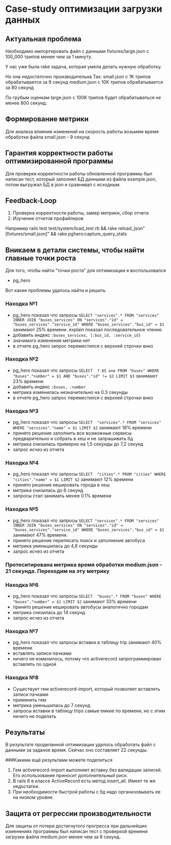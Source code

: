 # Case-study оптимизации загрузки данных

## Актуальная проблема

Необходимо импортировать файл с данными fixtures/large.json с 100_000 трипов менее чем за 1 минуту.

У нас уже была rake задача, которая умела делать нужную обработку.

Но она недостаточно производительна
Так:
 small.json с 1K трипов обрабатывается за 9 секунд
 medium.json с 10K трипов обрабатывается за 80 секунд

По грубым оценкам large.json с 100K трипов будет обрабатываться не менее 800 секунд.

## Формирование метрики
Для анализа влияния изменений на скорость работы возьмем время обработки файла small.json - 9 секунд  

## Гарантия корректности работы оптимизированной программы
Для проверки корректности работы обновленной программы был написан тест, который заполнял БД данными из файла example.json, потом выгружал БД в json и сравнивал с исходным.

## Feedback-Loop

1. Проверка корректности работы, замер метрики, сбор отчета
2. Изучение отчетов профайлеров

Например 
 rails test test/system/load_test.rb && rake reload_json"[fixtures/small.json]" &&  rake pghero:capture_query_stats

## Вникаем в детали системы, чтобы найти главные точки роста

Для того, чтобы найти "точки роста" для оптимизации я воспользовался
- pg_hero

Вот какие проблемы удалось найти и решить

### Находка №1
- pg_hero показал что запросы 
 ```SELECT "services".* FROM "services" INNER JOIN "buses_services" ON "services"."id" = "buses_services"."service_id" WHERE "buses_services"."bus_id" = $1```
 занимают 25% времени. explain показал последовательное чтение.
- добавить индекс ```:buses_services, [:bus_id, :service_id] ```
- значимого изменения метрики нет
- в отчете pg_hero запрос переместился с верхней строчки вниз

### Находка №2
- pg_hero показал что запросы ```SELECT  ? AS one FROM "buses" WHERE "buses"."number" = $1 AND "buses"."id" != $2 LIMIT $3``` занимают 23% времени 
- добавить индекс ```:buses, :number```
- метрика изменилась незначительно на 0.3 секунды
- в отчете pg_hero запрос переместился с верхней строчки вниз

### Находка №3
- pg_hero показал что запросы ```SELECT  "services".* FROM "services" WHERE "services"."name" = $1 LIMIT $2``` занимают 18% времени 
- принято решение заполнить все возможные сервисы предварительно и собрать в хеш и не запрашивать бд
- метрика снизилась примерно на 1,5 секунды до 7,2 секунд
- запрос исчез из отчета

### Находка №4
- pg_hero показал что запросы ```SELECT  "cities".* FROM "cities" WHERE "cities"."name" = $1 LIMIT $2``` занимают 12% времени 
- принято решение кешировать города в хеш
- метрика снизилась до 6 секунд
- запросы стал занимать менее 0.1% времени

### Находка №5
- pg_hero показал что запросы 
 ```SELECT "services".* FROM "services" INNER JOIN "buses_services" ON "services"."id" = "buses_services"."service_id" WHERE "buses_services"."bus_id" = $1```
 занимают 47% времени. 
- принято решение переписать поиск и заполнение автобуса
- метрика уменьшилась до 4,8 секунды  
- запрос исчез из отчета

### Протеситирована метрика время обработки medium.json - 21 секунда. Переходим на эту метрику

### Находка №6
- pg_hero показал что запросы 
   ```SELECT  "buses".* FROM "buses" WHERE "buses"."number" = $1 LIMIT $2``` занимают 33% времени
- принято решение кешировать автобусы аналогично городам
- метрика снизилась до 14 секунд
- запрос исчез из отчета

### Находка №7
- pg_hero показал что запросы вставки в таблицу trip занимают 40% времени
- вставлять записи пачками  
- ничего не изменилось, потому что activerecord запрограммирован вставлять по одной

### Находка №8
- Существует гем activerecord-import, который позволяет вставлять записи пачками
- применить гем
- метрика уменьшилась до 7 секунд
- запросы вставки в таблицу trips самые емкие по времени, но с этим ничего не поделать

## Результаты
В результате проделанной оптимизации удалось обработать файл с данными за заданое время. Сейчас оно составляет 22 секунды. 

###Какими ещё результами можете поделиться
1. Гем activerecord-import выполняет вставку без валидации записей. Его использование приносит дополнительный риск. 
1. В rails 6 в классе ActiveRecord есть метод insert_all. Имеет те же недостатки. 
1. При необходимости быстрой работы с бд надо организовывать ее на низком уровне. 

## Защита от регрессии производительности

Для защиты от потери достигнутого прогресса при дальнейших изменениях программы был написан тест с проверкой времени загрузки файла medium.json менее чем за 8 секунд.

